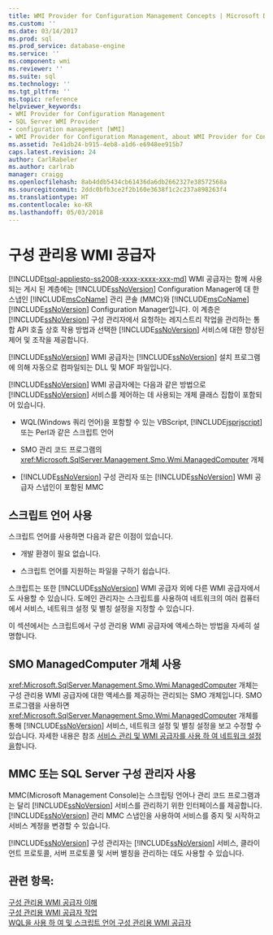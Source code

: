 ```yaml
---
title: WMI Provider for Configuration Management Concepts | Microsoft Docs
ms.custom: ''
ms.date: 03/14/2017
ms.prod: sql
ms.prod_service: database-engine
ms.service: ''
ms.component: wmi
ms.reviewer: ''
ms.suite: sql
ms.technology: ''
ms.tgt_pltfrm: ''
ms.topic: reference
helpviewer_keywords:
- WMI Provider for Configuration Management
- SQL Server WMI Provider
- configuration management [WMI]
- WMI Provider for Configuration Management, about WMI Provider for Configuration Management
ms.assetid: 7e41db24-b915-4eb8-a1d6-e6948ee915b7
caps.latest.revision: 24
author: CarlRabeler
ms.author: carlrab
manager: craigg
ms.openlocfilehash: 8ab4ddb5434cb61436da6db2662327e38572568a
ms.sourcegitcommit: 2ddc0bfb3ce2f2b160e3638f1c2c237a898263f4
ms.translationtype: HT
ms.contentlocale: ko-KR
ms.lasthandoff: 05/03/2018
---
```

# <a name="wmi-provider-for-configuration-management"></a>구성 관리용 WMI 공급자
[!INCLUDE[tsql-appliesto-ss2008-xxxx-xxxx-xxx-md](../../includes/tsql-appliesto-ss2008-xxxx-xxxx-xxx-md.md)]
  WMI 공급자는 함께 사용 되는 게시 된 계층에는 [!INCLUDE[ssNoVersion](../../includes/ssnoversion-md.md)] Configuration Manager에 대 한 스냅인 [!INCLUDE[msCoName](../../includes/msconame-md.md)] 관리 콘솔 (MMC)와 [!INCLUDE[msCoName](../../includes/msconame-md.md)] [!INCLUDE[ssNoVersion](../../includes/ssnoversion-md.md)] Configuration Manager입니다. 이 계층은 [!INCLUDE[ssNoVersion](../../includes/ssnoversion-md.md)] 구성 관리자에서 요청하는 레지스트리 작업을 관리하는 통합 API 호출 상호 작용 방법과 선택한 [!INCLUDE[ssNoVersion](../../includes/ssnoversion-md.md)] 서비스에 대한 향상된 제어 및 조작을 제공합니다.  
  
 [!INCLUDE[ssNoVersion](../../includes/ssnoversion-md.md)] WMI 공급자는 [!INCLUDE[ssNoVersion](../../includes/ssnoversion-md.md)] 설치 프로그램에 의해 자동으로 컴파일되는 DLL 및 MOF 파일입니다.  
  
 [!INCLUDE[ssNoVersion](../../includes/ssnoversion-md.md)] WMI 공급자에는 다음과 같은 방법으로 [!INCLUDE[ssNoVersion](../../includes/ssnoversion-md.md)] 서비스를 제어하는 데 사용되는 개체 클래스 집합이 포함되어 있습니다.  
  
-   WQL(Windows 쿼리 언어)을 포함할 수 있는 VBScript, [!INCLUDE[jsprjscript](../../includes/jsprjscript-md.md)] 또는 Perl과 같은 스크립트 언어  
  
-   SMO 관리 코드 프로그램의 <xref:Microsoft.SqlServer.Management.Smo.Wmi.ManagedComputer> 개체  
  
-   [!INCLUDE[ssNoVersion](../../includes/ssnoversion-md.md)] 구성 관리자 또는 [!INCLUDE[ssNoVersion](../../includes/ssnoversion-md.md)] WMI 공급자 스냅인이 포함된 MMC  
  
## <a name="using-a-script-language"></a>스크립트 언어 사용  
 스크립트 언어를 사용하면 다음과 같은 이점이 있습니다.  
  
-   개발 환경이 필요 없습니다.  
  
-   스크립트 언어를 지원하는 파일을 구하기 쉽습니다.  
  
 스크립트는 또한 [!INCLUDE[ssNoVersion](../../includes/ssnoversion-md.md)] WMI 공급자 외에 다른 WMI 공급자에서도 사용할 수 있습니다. 도메인 관리자는 스크립트를 사용하여 네트워크의 여러 컴퓨터에서 서비스, 네트워크 설정 및 별칭 설정을 지정할 수 있습니다.  
  
 이 섹션에서는 스크립트에서 구성 관리용 WMI 공급자에 액세스하는 방법을 자세히 설명합니다.  
  
## <a name="using-the-smo-managedcomputer-object"></a>SMO ManagedComputer 개체 사용  
 <xref:Microsoft.SqlServer.Management.Smo.Wmi.ManagedComputer> 개체는 구성 관리용 WMI 공급자에 대한 액세스를 제공하는 관리되는 SMO 개체입니다. SMO 프로그램을 사용하면 <xref:Microsoft.SqlServer.Management.Smo.Wmi.ManagedComputer> 개체를 통해 [!INCLUDE[ssNoVersion](../../includes/ssnoversion-md.md)] 서비스, 네트워크 설정 및 별칭 설정을 보고 수정할 수 있습니다. 자세한 내용은 참조 [서비스 관리 및 WMI 공급자를 사용 하 여 네트워크 설정을](../../relational-databases/server-management-objects-smo/tasks/managing-services-and-network-settings-by-using-wmi-provider.md)합니다.  
  
## <a name="using-the-microsoft-management-console-or-sql-server-configuration-manager"></a>MMC 또는 SQL Server 구성 관리자 사용  
 MMC(Microsoft Management Console)는 스크립팅 언어나 관리 코드 프로그램과는 달리 [!INCLUDE[ssNoVersion](../../includes/ssnoversion-md.md)] 서비스를 관리하기 위한 인터페이스를 제공합니다. [!INCLUDE[ssNoVersion](../../includes/ssnoversion-md.md)] 관리 MMC 스냅인을 사용하여 서비스를 중지 및 시작하고 서비스 계정을 변경할 수 있습니다.  
  
 [!INCLUDE[ssNoVersion](../../includes/ssnoversion-md.md)] 구성 관리자는 [!INCLUDE[ssNoVersion](../../includes/ssnoversion-md.md)] 서비스, 클라이언트 프로토콜, 서버 프로토콜 및 서버 별칭을 관리하는 데도 사용할 수 있습니다.  
  
## <a name="see-also"></a>관련 항목:  
 [구성 관리용 WMI 공급자 이해](../../relational-databases/wmi-provider-configuration/understanding-the-wmi-provider-for-configuration-management.md)   
 [구성 관리용 WMI 공급자 작업](../../relational-databases/wmi-provider-configuration/working-with-the-wmi-provider-for-configuration-management.md)   
 [WQL을 사용 하 여 및 스크립트 언어 구성 관리용 WMI 공급자](../../relational-databases/wmi-provider-configuration/using-wql-and-scripting-languages-with-the-wmi-provider.md)  
  
  
